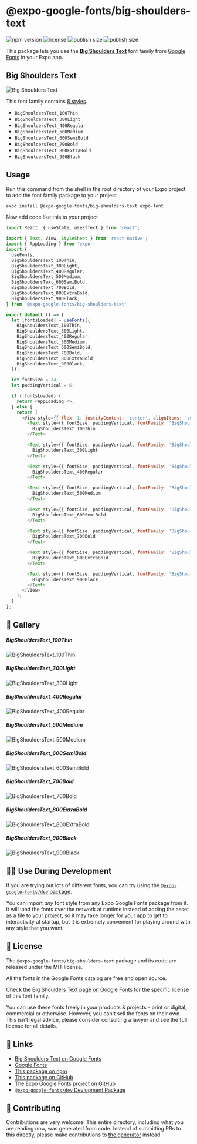 # @expo-google-fonts/big-shoulders-text

![npm version](https://flat.badgen.net/npm/v/@expo-google-fonts/big-shoulders-text)
![license](https://flat.badgen.net/github/license/expo/google-fonts)
![publish size](https://flat.badgen.net/packagephobia/install/@expo-google-fonts/big-shoulders-text)
![publish size](https://flat.badgen.net/packagephobia/publish/@expo-google-fonts/big-shoulders-text)

This package lets you use the [**Big Shoulders Text**](https://fonts.google.com/specimen/Big+Shoulders+Text) font family from [Google Fonts](https://fonts.google.com/) in your Expo app.

## Big Shoulders Text

![Big Shoulders Text](./font-family.png)

This font family contains [8 styles](#-gallery).

- `BigShouldersText_100Thin`
- `BigShouldersText_300Light`
- `BigShouldersText_400Regular`
- `BigShouldersText_500Medium`
- `BigShouldersText_600SemiBold`
- `BigShouldersText_700Bold`
- `BigShouldersText_800ExtraBold`
- `BigShouldersText_900Black`

## Usage

Run this command from the shell in the root directory of your Expo project to add the font family package to your project
```sh
expo install @expo-google-fonts/big-shoulders-text expo-font
```

Now add code like this to your project
```js
import React, { useState, useEffect } from 'react';

import { Text, View, StyleSheet } from 'react-native';
import { AppLoading } from 'expo';
import {
  useFonts,
  BigShouldersText_100Thin,
  BigShouldersText_300Light,
  BigShouldersText_400Regular,
  BigShouldersText_500Medium,
  BigShouldersText_600SemiBold,
  BigShouldersText_700Bold,
  BigShouldersText_800ExtraBold,
  BigShouldersText_900Black,
} from '@expo-google-fonts/big-shoulders-text';

export default () => {
  let [fontsLoaded] = useFonts({
    BigShouldersText_100Thin,
    BigShouldersText_300Light,
    BigShouldersText_400Regular,
    BigShouldersText_500Medium,
    BigShouldersText_600SemiBold,
    BigShouldersText_700Bold,
    BigShouldersText_800ExtraBold,
    BigShouldersText_900Black,
  });

  let fontSize = 24;
  let paddingVertical = 6;

  if (!fontsLoaded) {
    return <AppLoading />;
  } else {
    return (
      <View style={{ flex: 1, justifyContent: 'center', alignItems: 'center' }}>
        <Text style={{ fontSize, paddingVertical, fontFamily: 'BigShouldersText_100Thin' }}>
          BigShouldersText_100Thin
        </Text>

        <Text style={{ fontSize, paddingVertical, fontFamily: 'BigShouldersText_300Light' }}>
          BigShouldersText_300Light
        </Text>

        <Text style={{ fontSize, paddingVertical, fontFamily: 'BigShouldersText_400Regular' }}>
          BigShouldersText_400Regular
        </Text>

        <Text style={{ fontSize, paddingVertical, fontFamily: 'BigShouldersText_500Medium' }}>
          BigShouldersText_500Medium
        </Text>

        <Text style={{ fontSize, paddingVertical, fontFamily: 'BigShouldersText_600SemiBold' }}>
          BigShouldersText_600SemiBold
        </Text>

        <Text style={{ fontSize, paddingVertical, fontFamily: 'BigShouldersText_700Bold' }}>
          BigShouldersText_700Bold
        </Text>

        <Text style={{ fontSize, paddingVertical, fontFamily: 'BigShouldersText_800ExtraBold' }}>
          BigShouldersText_800ExtraBold
        </Text>

        <Text style={{ fontSize, paddingVertical, fontFamily: 'BigShouldersText_900Black' }}>
          BigShouldersText_900Black
        </Text>
      </View>
    );
  }
};

```

## 🔡 Gallery

##### BigShouldersText_100Thin
![BigShouldersText_100Thin](./BigShouldersText_100Thin.ttf.png)

##### BigShouldersText_300Light
![BigShouldersText_300Light](./BigShouldersText_300Light.ttf.png)

##### BigShouldersText_400Regular
![BigShouldersText_400Regular](./BigShouldersText_400Regular.ttf.png)

##### BigShouldersText_500Medium
![BigShouldersText_500Medium](./BigShouldersText_500Medium.ttf.png)

##### BigShouldersText_600SemiBold
![BigShouldersText_600SemiBold](./BigShouldersText_600SemiBold.ttf.png)

##### BigShouldersText_700Bold
![BigShouldersText_700Bold](./BigShouldersText_700Bold.ttf.png)

##### BigShouldersText_800ExtraBold
![BigShouldersText_800ExtraBold](./BigShouldersText_800ExtraBold.ttf.png)

##### BigShouldersText_900Black
![BigShouldersText_900Black](./BigShouldersText_900Black.ttf.png)


## 👩‍💻 Use During Development

If you are trying out lots of different fonts, you can try using the [`@expo-google-fonts/dev` package](https://github.com/expo/google-fonts/tree/master/font-packages/dev#readme).

You can import *any* font style from any Expo Google Fonts package from it. It will load the fonts
over the network at runtime instead of adding the asset as a file to your project, so it may take longer
for your app to get to interactivity at startup, but it is extremely convenient
for playing around with any style that you want.

## 📖 License

The `@expo-google-fonts/big-shoulders-text` package and its code are released under the MIT license.

All the fonts in the Google Fonts catalog are free and open source.

Check the [Big Shoulders Text page on Google Fonts](https://fonts.google.com/specimen/Big+Shoulders+Text) for the specific license of this font family.

You can use these fonts freely in your products & projects - print or digital, commercial or otherwise. However, you can't sell the fonts on their own. This isn't legal advice, please consider consulting a lawyer and see the full license for all details.

## 🔗 Links

- [Big Shoulders Text on Google Fonts](https://fonts.google.com/specimen/Big+Shoulders+Text)
- [Google Fonts](https://fonts.google.com/)
- [This package on npm](https://www.npmjs.com/package/@expo-google-fonts/big-shoulders-text)
- [This package on GitHub](https://github.com/expo/google-fonts/tree/master/font-packages/big-shoulders-text)
- [The Expo Google Fonts project on GitHub](https://github.com/expo/google-fonts)
- [`@expo-google-fonts/dev` Devlopment Package](https://github.com/expo/google-fonts/tree/master/font-packages/dev)

## 🤝 Contributing

Contributions are very welcome! This entire directory, including what you are reading now, was generated from code. Instead of submitting PRs to this directly, please make contributions to [the generator](https://github.com/expo/google-fonts/tree/master/packages/generator) instead.
